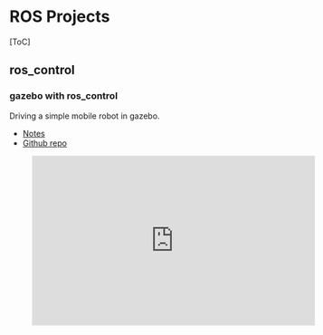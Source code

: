 # ROS Projects
[ToC]

## ros_control
### gazebo with ros_control
Driving a simple mobile robot in gazebo.
* [Notes](https://hackmd.io/@yrsheld/r1EDYBMVn)
* [Github repo](https://hackmd.io/@yrsheld/r1EDYBMVn)

<!-- blank line -->
<figure class="video_container">
  <iframe src="https://drive.google.com/file/d/1S0n3_ZUSuDgTRkklTQk3WwQ7eCfQR8nv/preview" frameborder="0" allowfullscreen="true" width="500" height="300"> </iframe>
</figure>
<!-- blank line -->



